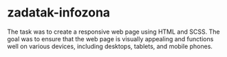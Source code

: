 # zadatak-infozona

The task was to create a responsive web page using HTML and SCSS. The goal was to ensure that the web 
page is visually appealing and functions well on various devices, including desktops, tablets, and mobile phones.
